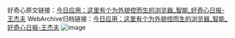 好奇心原文链接：[今日应用：这里有个为外貌控而生的浏览器_智能_好奇心日报-王杰夫](https://www.qdaily.com/articles/4919.html)
WebArchive归档链接：[今日应用：这里有个为外貌控而生的浏览器_智能_好奇心日报-王杰夫](http://web.archive.org/web/20190623163324/https://www.qdaily.com/articles/4919.html)
![image](http://ww3.sinaimg.cn/large/007d5XDply1g3wcegysebj30u03oikh3)
